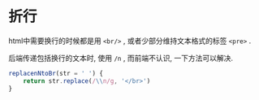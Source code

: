 <!--
Created: Mon Aug 26 2019 15:19:42 GMT+0800 (China Standard Time)
Modified: Mon Aug 26 2019 15:19:42 GMT+0800 (China Standard Time)
-->
# 折行

html中需要换行的时候都是用 `<br/>` , 或者少部分维持文本格式的标签 `<pre>` . 

后端传递包括换行的文本时, 使用 `/n` , 而前端不认识, 一下方法可以解决. 

``` js
replacenNtoBr(str = ' ') {
    return str.replace(/\\n/g, '</br>')
}
```

